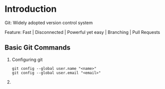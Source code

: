 # Introduction

Git: Widely adopted version control system

Feature: Fast | Disconnected | Powerful yet easy | Branching | Pull Requests

## Basic Git Commands

1. Configuring git

    ```
    git config --global user.name "<name>"
    git config --global user.email "<email>"
    ```

2. 


